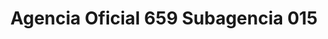 ---
title: "Agencia Oficial 659 Subagencia 015"
url: /corrientes/agencia-oficial-659-subagencia-015/
shop: lotería
---